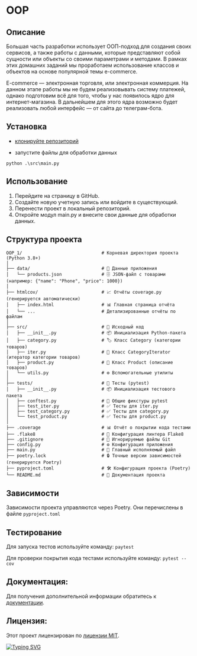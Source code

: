 
# OOP

## Описание
Большая часть разработки использует ООП-подход для создания своих сервисов, а также работы с данными, которые представляют собой сущности или объекты со своими параметрами и методами. В рамках этих домашних заданий мы проработаем использование классов и объектов на основе популярной темы e-commerce.

E-commerce  — электронная торговля, или электронная коммерция. На данном этапе работы мы не будем реализовывать систему платежей, однако подготовим всё для того, чтобы у нас появилось ядро для интернет-магазина. В дальнейшем для этого ядра возможно будет реализовать любой интерфейс — от сайта до телеграм-бота.

## Установка
- [клонируйте репозиторий](git@github.com:SidorovDmitry/OOP_1.git)

- запустите файлы для обработки данных 
```
python .\src\main.py
```

## Использование
1. Перейдите на страницу в GitHub.
2. Создайте новую учетную запись или войдите в существующий.
3. Перенести проект в локальный репозиторий.
4. Откройте модул main.py и внесите свои данные для обработки данных.

## Структура проекта
```
OOP_1/                              # Корневая директория проекта (Python 3.8+)
│
├── data/                           # 📁 Данные приложения
│   └── products.json               # 🗄️ JSON-файл с товарами (например: {"name": "Phone", "price": 1000})
│
├── htmlcov/                        # 📈 Отчёты coverage.py (генерируется автоматически)
│   ├── index.html                  # 📊 Главная страница отчёта
│   └── ...                         # Детализированные отчёты по файлам
│
├── src/                            # 🐍 Исходный код
│   ├── __init__.py                 # 📦 Инициализация Python-пакета
│   ├── category.py                 # 🏷️ Класс Category (категории товаров)
│   ├── iter.py                     # 🛒 Класс CategoryIterator (итератор категории товаров)
│   ├── product.py                  # 🛒 Класс Product (описание товаров)
│   └── utils.py                    # ⚙️ Вспомогательные утилиты
│
├── tests/                          # 🧪 Тесты (pytest)
│   ├── __init__.py                 # 📦 Инициализация тестового пакета
│   ├── conftest.py                 # 🔧 Общие фикстуры pytest
│   ├── test_iter.py                # ✅ Тесты для iter.py
│   ├── test_category.py            # ✅ Тесты для category.py
│   └── test_product.py             # ✅ Тесты для product.py
│
├── .coverage                       # 📊 Отчёт о покрытии кода тестами
├── .flake8                         # 🧹 Конфигурация линтера Flake8
├── .gitignore                      # 🙈 Игнорируемые файлы Git
├── config.py                       # ⚙️ Конфигурация приложения
├── main.py                         # 🚀 Главный исполняемый файл
├── poetry.lock                     # 🔒 Точные версии зависимостей (генерируется Poetry)
├── pyproject.toml                  # 🛠 Конфигурация проекта (Poetry)
└── README.md                       # 📖 Документация проекта
```

## Зависимости
Зависимости проекта управляются через Poetry. Они перечислены в файле `pyproject.toml`

## Тестирование
Для запуска тестов используйте команду: `paytest`

Для проверки покрытия кода тестами используйте команду: `pytest --cov`

## Документация:
Для получения дополнительной информации обратитесь к [документации](docs/README.md).

## Лицензия:

Этот проект лицензирован по [лицензии MIT](LICENSE).

[![Typing SVG](https://readme-typing-svg.herokuapp.com?color=%2336BCF7&lines=Dmitrii+Sidorov)](https://git.io/typing-svg)